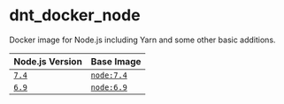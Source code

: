 # dnt_docker_node
Docker image for Node.js including Yarn and some other basic additions.

| Node.js Version           | Base Image                                                                     |
| ------------------------- | ------------------------------------------------------------------------------ |
| [`7.4`](./7.4/Dockerfile) | [`node:7.4`](https://github.com/nodejs/docker-node/blob/master/7.4/Dockerfile) |
| [`6.9`](./6.9/Dockerfile) | [`node:6.9`](https://github.com/nodejs/docker-node/blob/master/6.9/Dockerfile) |
